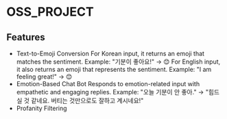 # OSS_PROJECT

## Features

+ Text-to-Emoji Conversion
  For Korean input, it returns an emoji that matches the sentiment.
  Example: "기분이 좋아요!" → 😊
  For English input, it also returns an emoji that represents the sentiment.
  Example: "I am feeling great!" → 😊
+ Emotion-Based Chat Bot
  Responds to emotion-related input with empathetic and engaging replies.
  Example: "오늘 기분이 안 좋아." → "힘드실 것 같네요. 버티는 것만으로도 잘하고 계시네요!"
+ Profanity Filtering

